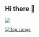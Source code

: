 ## Hi there 👋

<picture>
  <source
    srcset="https://github-readme-stats.vercel.app/api?username=paradoxiscoding&show_icons=true&theme=dark"
    media="(prefers-color-scheme: dark)"
  />
  <source
    srcset="https://github-readme-stats.vercel.app/api?username=anuraghazra&show_icons=true"
    media="(prefers-color-scheme: light), (prefers-color-scheme: no-preference)"
  />
  <img src="https://github-readme-stats.vercel.app/api?username=anuraghazra&show_icons=true" />
</picture>

[![Top Langs](https://github-readme-stats.vercel.app/api/top-langs/?username=paradoxiscoding)](https://github.com/anuraghazra/github-readme-stats)
